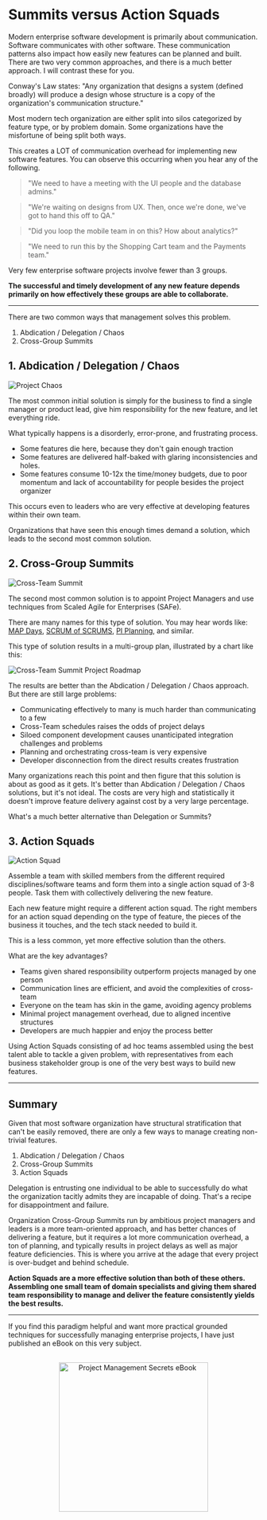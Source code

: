 # Summits versus Action Squads

Modern enterprise software development is primarily about communication. Software communicates with other software. These communication patterns also impact how easily new features can be planned and built. There are two very common approaches, and there is a much better approach. I will contrast these for you.

Conway's Law states: "Any organization that designs a system (defined broadly) will produce a design whose structure is a copy of the organization's communication structure."

Most modern tech organization are either split into silos categorized by feature type, or by problem domain. Some organizations have the misfortune of being split both ways.

This creates a LOT of communication overhead for implementing new software features. You can observe this occurring when you hear any of the following.

> "We need to have a meeting with the UI people and the database admins."

> "We're waiting on designs from UX. Then, once we're done, we've got to hand this off to QA."

> "Did you loop the mobile team in on this? How about analytics?"

> "We need to run this by the Shopping Cart team and the Payments team."

Very few enterprise software projects involve fewer than 3 groups.

**The successful and timely development of any new feature depends primarily on how effectively these groups are able to collaborate.**

---

There are two common ways that management solves this problem.

1. Abdication / Delegation / Chaos
2. Cross-Group Summits

## 1. Abdication / Delegation / Chaos

<img src="./project-chaos.jpg" alt="Project Chaos">

The most common initial solution is simply for the business to find a single manager or product lead, give him responsibility for the new feature, and let everything ride.

What typically happens is a disorderly, error-prone, and frustrating process.

- Some features die here, because they don't gain enough traction
- Some features are delivered half-baked with glaring inconsistencies and holes.
- Some features consume 10-12x the time/money budgets, due to poor momentum and lack of accountability for people besides the project organizer

This occurs even to leaders who are very effective at developing features within their own team.

Organizations that have seen this enough times demand a solution, which leads to the second most common solution.

## 2. Cross-Group Summits

<img src="./galactic-senate.jpg" alt="Cross-Team Summit">

The second most common solution is to appoint Project Managers and use techniques from Scaled Agile for Enterprises (SAFe).

There are many names for this type of solution. You may hear words like: [MAP Days](https://svprojectmanagement.com/what-happens-during-a-map-day), [SCRUM of SCRUMS](https://www.atlassian.com/agile/scrum/scrum-of-scrums), [PI Planning](https://www.scaledagileframework.com/pi-planning/), and similar.

This type of solution results in a multi-group plan, illustrated by a chart like this:

<img src="./crossteam-plan-safe-scaled-agile.jpg" alt="Cross-Team Summit Project Roadmap">

The results are better than the Abdication / Delegation / Chaos approach. But there are still large problems:

- Communicating effectively to many is much harder than communicating to a few
- Cross-Team schedules raises the odds of project delays
- Siloed component development causes unanticipated integration challenges and problems
- Planning and orchestrating cross-team is very expensive
- Developer disconnection from the direct results creates frustration

Many organizations reach this point and then figure that this solution is about as good as it gets. It's better than Abdication / Delegation / Chaos solutions, but it's not ideal. The costs are very high and statistically it doesn't improve feature delivery against cost by a very large percentage.

What's a much better alternative than Delegation or Summits?

## 3. Action Squads


<img src="./action-squad.jpg" alt="Action Squad">

Assemble a team with skilled members from the different required disciplines/software teams and form them into a single action squad of 3-8 people. Task them with collectively delivering the new feature.

Each new feature might require a different action squad. The right members for an action squad depending on the type of feature, the pieces of the business it touches, and the tech stack needed to build it.

This is a less common, yet more effective solution than the others.

What are the key advantages?

- Teams given shared responsibility outperform projects managed by one person
- Communication lines are efficient, and avoid the complexities of cross-team
- Everyone on the team has skin in the game, avoiding agency problems
- Minimal project management overhead, due to aligned incentive structures
- Developers are much happier and enjoy the process better

Using Action Squads consisting of ad hoc teams assembled using the best talent able to tackle a given problem, with representatives from each business stakeholder group is one of the very best ways to build new features.

---

## Summary

Given that most software organization have structural stratification that can't be easily removed, there are only a few ways to manage creating non-trivial features.

1. Abdication / Delegation / Chaos
2. Cross-Group Summits
3. Action Squads

Delegation is entrusting one individual to be able to successfully do what the organization tacitly admits they are incapable of doing. That's a recipe for disappointment and failure.

Organization Cross-Group Summits run by ambitious project managers and leaders is a more team-oriented approach, and has better chances of delivering a feature, but it requires a lot more communication overhead, a ton of planning, and typically results in project delays as well as major feature deficiencies. This is where you arrive at the adage that every project is over-budget and behind schedule.

**Action Squads are a more effective solution than both of these others. Assembling one small team of domain specialists and giving them shared team responsibility to manage and deliver the feature consistently yields the best results.**

---

If you find this paradigm helpful and want more practical grounded techniques for successfully managing enterprise projects, I have just published an eBook on this very subject.

<p align="center">
<a href="https://gumroad.com/l/pmsecrets">
<img src="./project-management-secrets.jpg" alt="Project Management Secrets eBook" style="width: 300px; margin-top: 16px;"></a>
</p>
